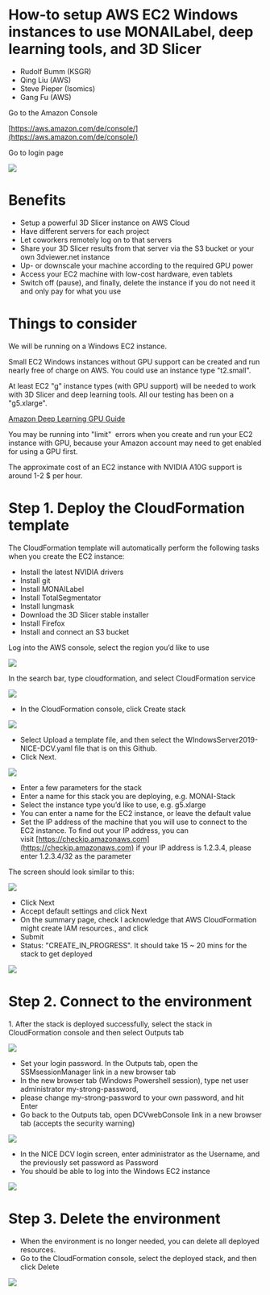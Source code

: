 # How-to setup AWS EC2 Windows instances to use MONAILabel, deep learning tools, and 3D Slicer

*   Rudolf Bumm (KSGR)
*   Qing Liu (AWS)
*   Steve Pieper (Isomics)
*   Gang Fu (AWS)

Go to the Amazon Console

[https://aws.amazon.com/de/console/](https://aws.amazon.com/de/console/)

Go to login page

![](https://user-images.githubusercontent.com/18140094/210726738-883715be-d8c0-4432-b78b-ef2ac8a5da35.png)

# Benefits

*   Setup a powerful 3D Slicer instance on AWS Cloud
*   Have different servers for each project
*   Let coworkers remotely log on to that servers
*   Share your 3D Slicer results from that server via the S3 bucket or your own 3dviewer.net instance 
*   Up- or downscale your machine according to the required GPU power
*   Access your EC2 machine with low-cost hardware, even tablets
*   Switch off (pause), and finally, delete the instance if you do not need it and only pay for what you use

# Things to consider

We will be running on a Windows EC2 instance. 

Small EC2 Windows instances without GPU support can be created and run nearly free of charge on AWS. You could use an instance type "t2.small". 

At least EC2 "g" instance types (with GPU support) will be needed to work with 3D Slicer and deep learning tools. All our testing has been on a "g5.xlarge". 

[Amazon Deep Learning GPU Guide](https://docs.aws.amazon.com/dlami/latest/devguide/gpu.html)

You may be running into "limit"  errors when you create and run your EC2 instance with GPU, because your Amazon account may need to get enabled for using a GPU first. 

The approximate cost of an EC2 instance with NVIDIA A10G support is around 1-2 $ per hour. 

# Step 1. Deploy the CloudFormation template

The CloudFormation template will automatically perform the following tasks when you create the EC2 instance:

*   Install the latest NVIDIA drivers
*   Install git
*   Install MONAILabel
*   Install TotalSegmentator
*   Install lungmask
*   Download the 3D Slicer stable installer
*   Install Firefox
*   Install and connect an S3 bucket

Log into the AWS console, select the region you’d like to use

![](https://user-images.githubusercontent.com/18140094/210726739-a1f70591-3ceb-49db-b12b-4ea0c819a7f6.png)

In the search bar, type cloudformation, and select CloudFormation service

![](https://user-images.githubusercontent.com/18140094/210726732-c54e062b-3178-4dfc-84a1-c4b38d42a6aa.png)

*   In the CloudFormation console, click Create stack

![](https://user-images.githubusercontent.com/18140094/210726731-9c9641a9-1f06-46b0-a59b-ffb2e98103f4.png)

*   Select Upload a template file, and then select the WIndowsServer2019-NICE-DCV.yaml file that is on this Github.
*   Click Next.

![](https://user-images.githubusercontent.com/18140094/210726733-c02aacd7-460a-43da-bb5d-7fb10e2972b7.png)

*   Enter a few parameters for the stack
*   Enter a name for this stack you are deploying, e.g. MONAI-Stack
*   Select the instance type you’d like to use, e.g. g5.xlarge
*   You can enter a name for the EC2 instance, or leave the default value
*   Set the IP address of the machine that you will use to connect to the EC2 instance. To find out your IP address, you can visit [https://checkip.amazonaws.com](https://checkip.amazonaws.com) if your IP address is 1.2.3.4, please enter 1.2.3.4/32 as the parameter

The screen should look similar to this:

![](https://user-images.githubusercontent.com/18140094/210726735-c46427e8-8411-4af7-b4ce-54b433605052.png)

*   Click Next
*   Accept default settings and click Next
*   On the summary page, check I acknowledge that AWS CloudFormation might create IAM resources., and click
*   Submit
*   Status: "CREATE\_IN\_PROGRESS". It should take 15 ~ 20 mins for the stack to get deployed

![](https://user-images.githubusercontent.com/18140094/210744034-a4f668f6-d286-4ac3-953a-b12bec5fc022.png)

# Step 2. Connect to the environment

1\. After the stack is deployed successfully, select the stack in CloudFormation console and then select Outputs tab

![](https://user-images.githubusercontent.com/18140094/210726734-8595cd3f-c6ee-4987-bbea-186a38747e2a.png)

*   Set your login password. In the Outputs tab, open the SSMsessionManager link in a new browser tab
*   In the new browser tab (Windows Powershell session), type net user administrator my-strong-password,
*   please change my-strong-password to your own password, and hit Enter
*   Go back to the Outputs tab, open DCVwebConsole link in a new browser tab (accepts the security warning)

![](https://user-images.githubusercontent.com/18140094/210726736-6c4a83b2-2580-4b4f-86e7-b4ead4f46082.png)

*   In the NICE DCV login screen, enter administrator as the Username, and the previously set password as Password
*   You should be able to log into the Windows EC2 instance

![](https://user-images.githubusercontent.com/18140094/210756064-f6ff0e14-b325-48c5-b4b7-a55cd33e6281.png)

# Step 3. Delete the environment

*   When the environment is no longer needed, you can delete all deployed resources.
*   Go to the CloudFormation console, select the deployed stack, and then click Delete

![](https://user-images.githubusercontent.com/18140094/210726737-0adb6986-49cb-4b3e-a67e-85c9decff817.png)

